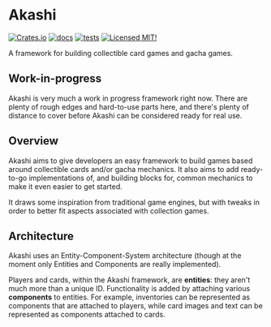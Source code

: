 # Akashi

[![Crates.io](https://img.shields.io/crates/v/akashi)](https://crates.io/crates/akashi)
[![docs](https://docs.rs/akashi/badge.svg)](https://docs.rs/akashi)
[![tests](https://github.com/stmobo/akashi/workflows/tests/badge.svg)](https://github.com/stmobo/akashi)
[![Licensed MIT!](https://img.shields.io/crates/l/akashi)](https://github.com/stmobo/akashi/blob/master/LICENSE)

A framework for building collectible card games and gacha games.

## Work-in-progress

Akashi is very much a work in progress framework right now. There are
plenty of rough edges and hard-to-use parts here, and there's plenty of
distance to cover before Akashi can be considered ready for real use.

## Overview

Akashi aims to give developers an easy framework to build games based
around collectible cards and/or gacha mechanics. It also aims to add
ready-to-go implementations of, and building blocks for, common
mechanics to make it even easier to get started.

It draws some inspiration from traditional game engines, but with tweaks
in order to better fit aspects associated with collection games.

## Architecture

Akashi uses an Entity-Component-System architecture (though at the moment
only Entities and Components are really implemented).

Players and cards, within the Akashi framework, are **entities**: they
aren't much more than a unique ID. Functionality is added by attaching
various **components** to entities.
For example, inventories can be represented as components that are
attached to players, while card images and text can be represented as
components attached to cards.
